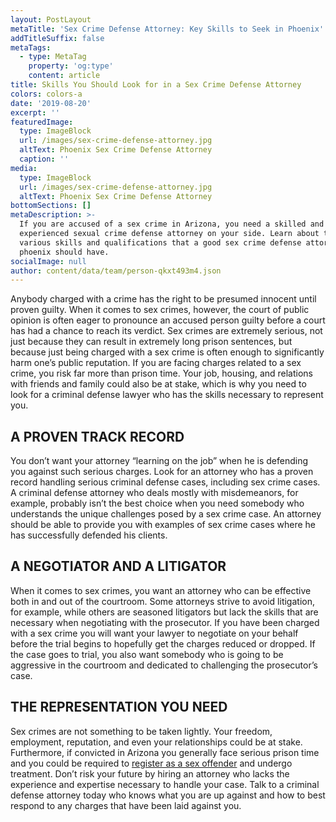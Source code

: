```yaml
---
layout: PostLayout
metaTitle: 'Sex Crime Defense Attorney: Key Skills to Seek in Phoenix'
addTitleSuffix: false
metaTags:
  - type: MetaTag
    property: 'og:type'
    content: article
title: Skills You Should Look for in a Sex Crime Defense Attorney
colors: colors-a
date: '2019-08-20'
excerpt: ''
featuredImage:
  type: ImageBlock
  url: /images/sex-crime-defense-attorney.jpg
  altText: Phoenix Sex Crime Defense Attorney
  caption: ''
media:
  type: ImageBlock
  url: /images/sex-crime-defense-attorney.jpg
  altText: Phoenix Sex Crime Defense Attorney
bottomSections: []
metaDescription: >-
  If you are accused of a sex crime in Arizona, you need a skilled and
  experienced sexual crime defense attorney on your side. Learn about the
  various skills and qualifications that a good sex crime defense attorney in
  phoenix should have.
socialImage: null
author: content/data/team/person-qkxt493m4.json
---
```

Anybody charged with a crime has the right to be presumed innocent until proven guilty. When it comes to sex crimes, however, the court of public opinion is often eager to pronounce an accused person guilty before a court has had a chance to reach its verdict. Sex crimes are extremely serious, not just because they can result in extremely long prison sentences, but because just being charged with a sex crime is often enough to significantly harm one’s public reputation. If you are facing charges related to a sex crime, you risk far more than prison time. Your job, housing, and relations with friends and family could also be at stake, which is why you need to look for a criminal defense lawyer who has the skills necessary to represent you.

## A PROVEN TRACK RECORD

You don’t want your attorney “learning on the job” when he is defending you against such serious charges. Look for an attorney who has a proven record handling serious criminal defense cases, including sex crime cases. A criminal defense attorney who deals mostly with misdemeanors, for example, probably isn’t the best choice when you need somebody who understands the unique challenges posed by a sex crime case. An attorney should be able to provide you with examples of sex crime cases where he has successfully defended his clients.

## A NEGOTIATOR AND A LITIGATOR

When it comes to sex crimes, you want an attorney who can be effective both in and out of the courtroom. Some attorneys strive to avoid litigation, for example, while others are seasoned litigators but lack the skills that are necessary when negotiating with the prosecutor. If you have been charged with a sex crime you will want your lawyer to negotiate on your behalf before the trial begins to hopefully get the charges reduced or dropped. If the case goes to trial, you also want somebody who is going to be aggressive in the courtroom and dedicated to challenging the prosecutor’s case.

## THE REPRESENTATION YOU NEED

Sex crimes are not something to be taken lightly. Your freedom, employment, reputation, and even your relationships could be at stake. Furthermore, if convicted in Arizona you generally face serious prison time and you could be required to [register as a sex offender](/phoenix-criminal-attorney/sex-offender-registration/) and undergo treatment. Don’t risk your future by hiring an attorney who lacks the experience and expertise necessary to handle your case. Talk to a criminal defense attorney today who knows what you are up against and how to best respond to any charges that have been laid against you.
